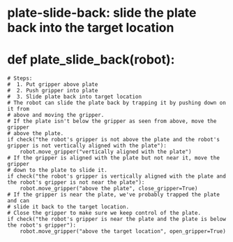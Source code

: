 # plate-slide-back: slide the plate back into the target location
# def plate_slide_back(robot):
    # Steps:
    #  1. Put gripper above plate
    #  2. Push gripper into plate
    #  3. Slide plate back into target location
    # The robot can slide the plate back by trapping it by pushing down on it from
    # above and moving the gripper.
    # If the plate isn't below the gripper as seen from above, move the gripper
    # above the plate.
    if check("the robot's gripper is not above the plate and the robot's gripper is not vertically aligned with the plate"):
        robot.move_gripper("vertically aligned with the plate")
    # If the gripper is aligned with the plate but not near it, move the gripper
    # down to the plate to slide it.
    if check("the robot's gripper is vertically aligned with the plate and the robot's gripper is not near the plate"):
        robot.move_gripper("above the plate", close_gripper=True)
    # If the gripper is near the plate, we've probably trapped the plate and can
    # slide it back to the target location.
    # Close the gripper to make sure we keep control of the plate.
    if check("the robot's gripper is near the plate and the plate is below the robot's gripper"):
        robot.move_gripper("above the target location", open_gripper=True)